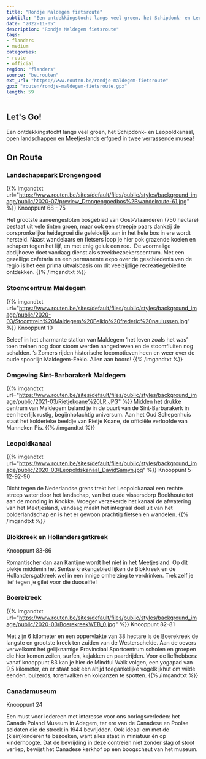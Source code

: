 ```yaml
---
title: "Rondje Maldegem fietsroute"
subtitle: "Een ontdekkingstocht langs veel groen, het Schipdonk- en Leopoldkanaal, open landschappen en Meetjeslands erfgoed in twee verrassende musea!"
date: "2022-11-05"
description: "Rondje Maldegem fietsroute"
tags:
- flanders
- medium
categories:
- route
- official
region: "flanders"
source: "be.routen"
ext_url: "https://www.routen.be/rondje-maldegem-fietsroute"
gpx: "routen/rondje-maldegem-fietsroute.gpx"
length: 59
---
```


## Let's Go!

Een ontdekkingstocht langs veel groen, het Schipdonk- en Leopoldkanaal, open landschappen en Meetjeslands erfgoed in twee verrassende musea!

## On Route

### Landschapspark Drongengoed

{{% imgandtxt url="https://www.routen.be/sites/default/files/public/styles/background_image/public/2020-07/preview_Drongengoedbos%2Bwandelroute-61.jpg" %}}
Knooppunt 68 - 75

Het grootste aaneengesloten bosgebied van Oost-Vlaanderen (750 hectare) bestaat uit vele tinten groen, maar ook een streepje paars dankzij de oorspronkelijke heidegroei die geleidelijk aan in het hele bos in ere wordt hersteld. Naast wandelaars en fietsers loop je hier ook grazende koeien en schapen tegen het lijf, en met enig geluk een ree.  De voormalige abdijhoeve doet vandaag dienst als streekbezoekerscentrum. Met een gezellige cafetaria en een permanente expo over de geschiedenis van de regio is het een prima uitvalsbasis om dit veelzijdige recreatiegebied te ontdekken.
{{% /imgandtxt %}}

### Stoomcentrum Maldegem

{{% imgandtxt url="https://www.routen.be/sites/default/files/public/styles/background_image/public/2020-03/Stoomtrein%20Maldegem%20Eelklo%20frederic%20paulussen.jpg" %}}
Knooppunt 10

Beleef in het charmante station van Maldegem ‘het leven zoals het was’ toen treinen nog door stoom werden aangedreven en de stoomfluiten nog schalden. ‘s Zomers rijden historische locomotieven heen en weer over de oude spoorlijn Maldegem-Eeklo. Allen aan boord!
{{% /imgandtxt %}}

### Omgeving Sint-Barbarakerk Maldegem

{{% imgandtxt url="https://www.routen.be/sites/default/files/public/styles/background_image/public/2021-03/Rietjekoane%20LR.JPG" %}}
Midden het drukke centrum van Maldegem beland je in de buurt van de Sint-Barbarakerk in een heerlijk rustig, begijnhofachtig universum. Aan het Oud Schepenhuis staat het kolderieke beeldje van Rietje Koane, de officiële verloofde van Manneken Pis.
{{% /imgandtxt %}}

### Leopoldkanaal

{{% imgandtxt url="https://www.routen.be/sites/default/files/public/styles/background_image/public/2020-03/Leopoldskanaal_DavidSamyn.jpg" %}}
Knooppunt 5-12-92-90

Dicht tegen de Nederlandse grens trekt het Leopoldkanaal een rechte streep water door het landschap, van het oude vissersdorp Boekhoute tot aan de monding in Knokke. Vroeger verzekerde het kanaal de afwatering van het Meetjesland, vandaag maakt het integraal deel uit van het polderlandschap en is het er gewoon prachtig fietsen en wandelen.
{{% /imgandtxt %}}

### Blokkreek en Hollandersgatkreek

Knooppunt 83-86

Romantischer dan aan Kantijne wordt het niet in het Meetjesland. Op dit plekje middenin het Sentse krekengebied lijken de Blokkreek en de Hollandersgatkreek wel in een innige omhelzing te verdrinken. Trek zelf je lief tegen je gilet voor die duoselfie!

### Boerekreek

{{% imgandtxt url="https://www.routen.be/sites/default/files/public/styles/background_image/public/2020-03/BoerekreekWEB_0.jpg" %}}
Knooppunt 82-81

Met zijn 6 kilometer en een oppervlakte van 38 hectare is de Boerekreek de langste en grootste kreek ten zuiden van de Westerschelde. Aan de oevers verwelkomt het gelijknamige Provinciaal Sportcentrum scholen en groepen die hier komen zeilen, surfen, kajakken en paardrijden. Voor de liefhebbers: vanaf knooppunt 83 kan je hier de Mindful Walk volgen, een yogapad van 9,5 kilometer, en er staat ook een altijd toegankelijke vogelkijkhut om wilde eenden, buizerds, torenvalken en kolganzen te spotten.
{{% /imgandtxt %}}

### Canadamuseum

Knooppunt 24

Een must voor iedereen met interesse voor ons oorlogsverleden: het Canada Poland Museum in Adegem, ter ere van de Canadese en Poolse soldaten die de streek in 1944 bevrijdden. Ook ideaal om met de (klein)kinderen te bezoeken, want alles staat in miniatuur én op kinderhoogte. Dat de bevrijding in deze contreien niet zonder slag of stoot verliep, bewijst het Canadese kerkhof op een boogscheut van het museum.


